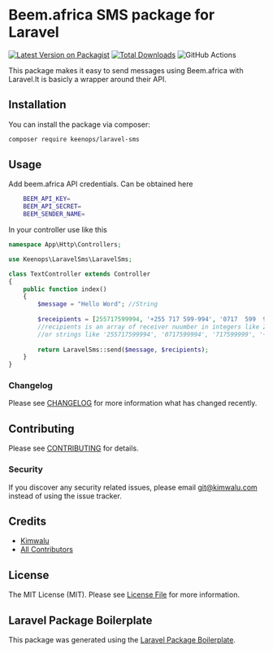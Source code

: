 # Beem.africa SMS package for Laravel

[![Latest Version on Packagist](https://img.shields.io/packagist/v/keenops/laravel-sms.svg?style=flat-square)](https://packagist.org/packages/keenops/laravel-sms)
[![Total Downloads](https://img.shields.io/packagist/dt/keenops/laravel-sms.svg?style=flat-square)](https://packagist.org/packages/keenops/laravel-sms)
![GitHub Actions](https://github.com/keenops/laravel-sms/actions/workflows/main.yml/badge.svg)

This package makes it easy to send messages using Beem.africa with Laravel.It  is basicly a wrapper around their API. 

## Installation

You can install the package via composer:

```bash
composer require keenops/laravel-sms
```

## Usage

Add beem.africa API credentials. Can be obtained here
```bash
    BEEM_API_KEY=
    BEEM_API_SECRET=
    BEEM_SENDER_NAME=
```

In your controller use like this

```php
namespace App\Http\Controllers;

use Keenops\LaravelSms\LaravelSms;

class TextController extends Controller
{
    public function index()
    {
        $message = "Hello Word"; //String
        
        $receipients = [255717599994, '+255 717 599-994', '0717  599  994']; 
        //recipients is an array of receiver nuumber in integers like 255717599994, and 717599994 
        //or strings like '255717599994', '0717599994', '717599999', '+255-717-599-994', and '0717 599 994',
        
        return LaravelSms::send($message, $recipients);
    }
}
```

### Changelog

Please see [CHANGELOG](CHANGELOG.md) for more information what has changed recently.

## Contributing

Please see [CONTRIBUTING](CONTRIBUTING.md) for details.

### Security

If you discover any security related issues, please email git@kimwalu.com instead of using the issue tracker.

## Credits

-   [Kimwalu](https://github.com/keenops)
-   [All Contributors](../../contributors)

## License

The MIT License (MIT). Please see [License File](LICENSE.md) for more information.

## Laravel Package Boilerplate

This package was generated using the [Laravel Package Boilerplate](https://laravelpackageboilerplate.com).
